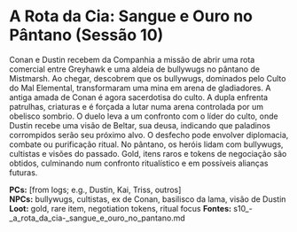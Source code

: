 # A Rota da Cia: Sangue e Ouro no Pântano (Sessão 10)

Conan e Dustin recebem da Companhia a missão de abrir uma rota comercial entre Greyhawk e uma aldeia de bullywugs no pântano de Mistmarsh. Ao chegar, descobrem que os bullywugs, dominados pelo Culto do Mal Elemental, transformaram uma mina em arena de gladiadores. A antiga amada de Conan é agora sacerdotisa do culto. A dupla enfrenta patrulhas, criaturas e é forçada a lutar numa arena controlada por um obelisco sombrio. O duelo leva a um confronto com o líder do culto, onde Dustin recebe uma visão de Beltar, sua deusa, indicando que paladinos corrompidos serão seu próximo alvo. O desfecho pode envolver diplomacia, combate ou purificação ritual.
No pântano, os heróis lidam com bullywugs, cultistas e visões do passado. Gold, itens raros e tokens de negociação são obtidos, culminando num confronto ritualístico e em possíveis alianças futuras.

**PCs:** [from logs; e.g., Dustin, Kai, Triss, outros]  
**NPCs:** bullywugs, cultistas, ex de Conan, basilisco da lama, visão de Dustin  
**Loot:** gold, rare item, negotiation tokens, ritual focus
**Fontes:** s10_-_a_rota_da_cia-_sangue_e_ouro_no_pantano.md
